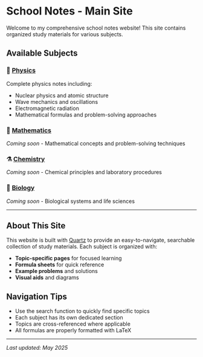 # School Notes - Main Site

Welcome to my comprehensive school notes website! This site contains organized study materials for various subjects.

## Available Subjects

### 🔬 [Physics](physics/)
Complete physics notes including:
- Nuclear physics and atomic structure
- Wave mechanics and oscillations
- Electromagnetic radiation
- Mathematical formulas and problem-solving approaches

### 📐 [Mathematics](mathematics/)
*Coming soon* - Mathematical concepts and problem-solving techniques

### ⚗️ [Chemistry](chemistry/)
*Coming soon* - Chemical principles and laboratory procedures

### 🧬 [Biology](biology/)
*Coming soon* - Biological systems and life sciences

---

## About This Site

This website is built with [Quartz](https://quartz.jzhao.xyz/) to provide an easy-to-navigate, searchable collection of study materials. Each subject is organized with:

- **Topic-specific pages** for focused learning
- **Formula sheets** for quick reference
- **Example problems** and solutions
- **Visual aids** and diagrams

## Navigation Tips

- Use the search function to quickly find specific topics
- Each subject has its own dedicated section
- Topics are cross-referenced where applicable
- All formulas are properly formatted with LaTeX

---

*Last updated: May 2025*
